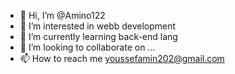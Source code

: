 - 👋 Hi, I’m @Amino122
- 👀 I’m interested in webb development
- 🌱 I’m currently learning back-end lang 
- 💞️ I’m looking to collaborate on ...
- 📫 How to reach me youssefamin202@gmail.com

<!---
Amino122/Amino122 is a ✨ special ✨ repository because its `README.md` (this file) appears on your GitHub profile.
You can click the Preview link to take a look at your changes.
--->
